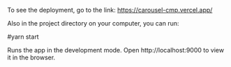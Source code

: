 To see the deployment, go to the link: https://carousel-cmp.vercel.app/

Also in the project directory on your computer, you can run:

#yarn start

Runs the app in the development mode.
Open http://localhost:9000 to view it in the browser.